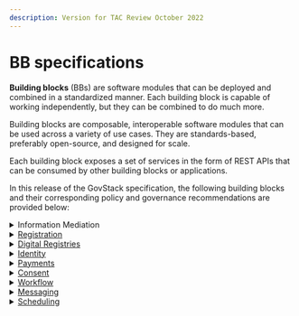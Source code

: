 ```yaml
---
description: Version for TAC Review October 2022
---
```


# BB specifications

**Building blocks** (BBs) are software modules that can be deployed and combined in a standardized manner. Each building block is capable of working independently, but they can be combined to do much more.

Building blocks are composable, interoperable software modules that can be used across a variety of use cases. They are standards-based, preferably open-source, and designed for scale.

Each building block exposes a set of services in the form of REST APIs that can be consumed by other building blocks or applications.

In this release of the GovStack specification, the following building blocks and their corresponding policy and governance recommendations are provided below:

<details>

<summary>Information Mediation</summary>

**Specifications**

The [Information Mediator](https://govstack.gitbook.io/bb-information-mediation) provides a gateway between external digital applications and other ICT Building Blocks, thereby ensuring interoperability and implementation of standards, which is essential for integrating various ICT Building Blocks and applications.

**Policy recommendations**&#x20;

* Interoperability should be a transversal mandate that applies to all government entities (With no exceptions). These types of mandates can be implemented using General laws and/or presidential/secretarial decrees regulating the following principles:
  * 'Only one principle' states that citizens should be required to provide information once to the government.
  * No government entity can request information from a citizen or interested party that other government entity already has.
  * Citizens or interested parties should give consent for their information to be exchanged and or consulted in order to access government services according to data protection law applicable in the country.
* Examples of regulations:
  * [Estonia](https://www.stat.ee/sites/default/files/2022-11/Estonian%20IT%20Interoperability%20Framework%20-%20Abridgement%20of%20Version%203.0.pdf)
  * [Mexico](https://www.gob.mx/wikiguias/articulos/decreto-por-el-que-se-establece-la-ventanilla-unica-nacional-para-los-tramites-e-informacion-del-gobierno-173691?state=published)

&#x20;**Governance recommendations**&#x20;

* Digital authorities should have the transversal mandate to coordinate the implementation of the aforementioned policy at the political, organizational, and technical levels ensuring service-level agreements that can guarantee continuity in service provision across all government entities.
* Digital authorities are encouraged to have a shared service team to support the development, maintenance, and update of APIs as with any other Building Block within the government stack.

</details>

<details>

<summary><a href="https://govstack.gitbook.io/bb-registration">Registration</a></summary>

Records identifiers and other general information about a person, place or other entity, typically for the purpose of registration or enrollment in specific services or programmes and tracking of that entity over time.

</details>

<details>

<summary><a href="https://govstack.gitbook.io/bb-digital-registries">Digital Registries</a></summary>

Registries are centrally managed databases that uniquely identify persons, vendors, facilities, procedures, products and sites related to an organization, industry or activity.

</details>

<details>

<summary><a href="https://govstack.gitbook.io/bb-identity">Identity</a></summary>

Enables unique identification and authentication of users, organizations and other entities.

</details>

<details>

<summary><a href="https://govstack.gitbook.io/bb-payments">Payments</a></summary>

Implements financial transactions such as remittances, insurance claims, product purchases and payments of service fees, along with the logging of related transactional information. It also provides utilities for tracking costs and extracting audit trials.

</details>

<details>

<summary><a href="https://govstack.gitbook.io/bb-consent">Consent</a></summary>

Manages a set of policies allowing users to determine the information that will be accessible to specific potential information consumers, for which purpose, for how long and whether this information can be shared further.

</details>

<details>

<summary><a href="https://govstack.gitbook.io/bb-workflow">Workflow</a></summary>

Helps to optimize business processes by specifying rules that govern the sequence of activities to be executed as well as the type of information exchanged in order to orchestrate the process flow from its initiation to completion.

</details>

<details>

<summary><a href="https://govstack.gitbook.io/bb-messaging/">Messaging</a></summary>

Facilitates notifications, alerts and two-way communications between applications and communications services, including short message service (SMS), unstructured supplementary service data (USSD), interactive voice response (IVR), email and social media platforms.

</details>

<details>

<summary><a href="https://govstack.gitbook.io/bb-scheduler/">Scheduling</a></summary>

Provides an engine for setting up events based on regular intervals or specific combinations of status of several parameters in order to trigger specific tasks in an automated business process.

</details>
